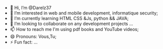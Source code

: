 - 👋 Hi, I’m @Darelz37
- 👀 I’m interested in web and mobile development, informatique security;
- 🌱 I’m currently learning HTML CSS &Js, python && JAVA;
- 💞️ I’m looking to collaborate on any development projects ...
- 📫 How to reach me I'm using pdf books and YouTube videos; 
- 😄 Pronouns: Vous,Tu;
- ⚡ Fun fact: ...

<!---
Darelz37/Darelz37 is a ✨ special ✨ repository because its `README.md` (this file) appears on your GitHub profile.
You can click the Preview link to take a look at your changes.
--->
